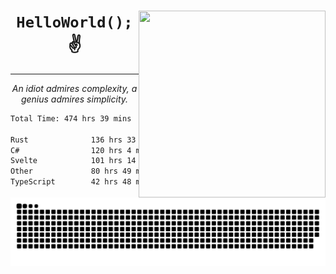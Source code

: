 <div text-align="center">
    <img src="https://i.imgur.com/h1q15Kt.gife" align="right" width="299" height="299">
    <h1 align="center"><code>HelloWorld();</code> ✌️</h1>
    <hr>
    <p align="center"><i>An idiot admires complexity, a genius admires simplicity.</i></p>
</div>

<!--START_SECTION:waka-->

```txt
Total Time: 474 hrs 39 mins

Rust              136 hrs 33 mins ██████░░░░░░░░░░░░░░░░░░░   24.59 %
C#                120 hrs 4 mins  █████▒░░░░░░░░░░░░░░░░░░░   21.62 %
Svelte            101 hrs 14 mins ████▓░░░░░░░░░░░░░░░░░░░░   18.23 %
Other             80 hrs 49 mins  ███▓░░░░░░░░░░░░░░░░░░░░░   14.55 %
TypeScript        42 hrs 48 mins  ██░░░░░░░░░░░░░░░░░░░░░░░   07.71 %
```

<!--END_SECTION:waka-->

<picture>
  <source media="(prefers-color-scheme: dark)" srcset="https://raw.githubusercontent.com/Somfic/Somfic/main/github-contribution-grid-snake-dark.svg">
  <source media="(prefers-color-scheme: light)" srcset="https://raw.githubusercontent.com/Somfic/Somfic/main/github-contribution-grid-snake.svg">
  <img alt="github contribution grid snake animation" src="https://raw.githubusercontent.com/Somfic/Somfic/main/github-contribution-grid-snake.svg">
</picture>

